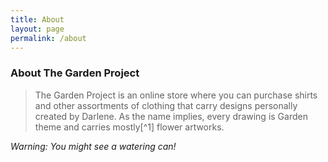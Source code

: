 ```yaml
---
title: About
layout: page
permalink: /about
---
```


### About The Garden Project

>The Garden Project is an online store where you can purchase shirts and other assortments of clothing that carry designs personally created by Darlene. As the name implies, every drawing is Garden theme and carries mostly[^1] flower artworks. 

*Warning: You might see a watering can!*
